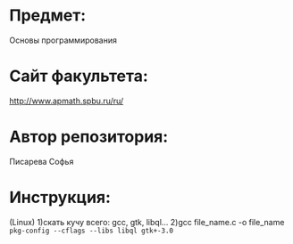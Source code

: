 
# Предмет:
Основы программирования
# Сайт факультета: 
http://www.apmath.spbu.ru/ru/
# Автор репозитория:
Писарева Софья
# Инструкция:
(Linux)
1)скать кучу всего: gcc, gtk, libql...
2)gcc file_name.c -o file_name `pkg-config --cflags --libs libql gtk+-3.0`

